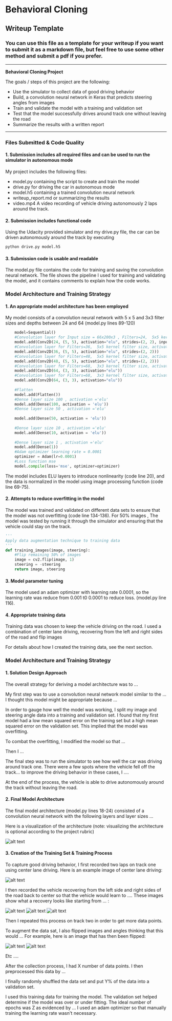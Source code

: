 # **Behavioral Cloning** 

## Writeup Template

### You can use this file as a template for your writeup if you want to submit it as a markdown file, but feel free to use some other method and submit a pdf if you prefer.

---

**Behavioral Cloning Project**

The goals / steps of this project are the following:
* Use the simulator to collect data of good driving behavior
* Build, a convolution neural network in Keras that predicts steering angles from images
* Train and validate the model with a training and validation set
* Test that the model successfully drives around track one without leaving the road
* Summarize the results with a written report


[//]: # (Image References)

[image1]: ./examples/placeholder.png "Model Visualization"
[image2]: ./examples/placeholder.png "Grayscaling"
[image3]: ./examples/placeholder_small.png "Recovery Image"
[image4]: ./examples/placeholder_small.png "Recovery Image"
[image5]: ./examples/placeholder_small.png "Recovery Image"
[image6]: ./examples/placeholder_small.png "Normal Image"
[image7]: ./examples/placeholder_small.png "Flipped Image"

---
### Files Submitted & Code Quality

#### 1. Submission includes all required files and can be used to run the simulator in autonomous mode

My project includes the following files:
* model.py containing the script to create and train the model
* drive.py for driving the car in autonomous mode
* model.h5 containing a trained convolution neural network 
* writeup_report.md or summarizing the results
* video.mp4 A video recording of vehicle driving autonomously 2 laps around the track.


#### 2. Submission includes functional code
Using the Udacity provided simulator and my drive.py file, the car can be driven autonomously around the track by executing 
```sh
python drive.py model.h5
```

#### 3. Submission code is usable and readable

The model.py file contains the code for training and saving the convolution neural network. The file shows the pipeline I used for training and validating the model, and it contains comments to explain how the code works.

### Model Architecture and Training Strategy

#### 1. An appropriate model architecture has been employed

My model consists of a convolution neural network with 5 x 5 and 3x3 filter sizes and depths between 24 and 64 (model.py lines 89-120) 
```python
    model=Sequential()
    #Convolution layer for Input size = 66x200x3 , Filters=24,  5x5 kernel filter size, activation ='elu'
    model.add(Conv2D(24, (5, 5), activation="elu", strides=(2, 2), input_shape=(66, 200, 3)))
    #Convolution layer for Filters=36,  5x5 kernel filter size, activation ='elu'
    model.add(Conv2D(36, (5, 5), activation="elu", strides=(2, 2)))
    #Convolution layer for Filters=48,  5x5 kernel filter size, activation ='elu'
    model.add(Conv2D(48, (5, 5), activation="elu", strides=(2, 2)))
    #Convolution layer for Filters=68,  3x3 kernel filter size, activation ='elu'
    model.add(Conv2D(64, (3, 3), activation="elu"))
    #Convolution layer for Filters=68,  3x3 kernel filter size, activation ='elu'
    model.add(Conv2D(64, (3, 3), activation="elu"))
    
    #Flatten 
    model.add(Flatten())
    #Dense layer size 100 , activation ='elu'
    model.add(Dense(100, activation = 'elu'))
    #Dense layer size 50 , activation ='elu'
    
    model.add(Dense(50, activation = 'elu'))
    
    #Dense layer size 10 , activation ='elu'
    model.add(Dense(10, activation = 'elu'))
    
    #Dense layer size 1 , activation ='elu'
    model.add(Dense(1))
    #Adam optimizer learning rate = 0.0001
    optimizer = Adam(lr=0.0001)
    #Loss function mse
    model.compile(loss='mse', optimizer=optimizer)
```
The model includes ELU layers to introduce nonlinearity (code line 20), and the data is normalized in the model using image processing function (code line 69-75). 

#### 2. Attempts to reduce overfitting in the model

The model was trained and validated on different data sets to ensure that the model was not overfitting (code line 134-136). For 50% images , The model was tested by running it through the simulator and ensuring that the vehicle could stay on the track.
```python
'''
Apply data augmentation technique to training data
'''
def training_images(image, steering):
    #Flip remaining 50% of images
    image = cv2.flip(image, 1)
    steering = -steering 
    return image, steering
```
#### 3. Model parameter tuning

The model used an adam optimizer with learning rate 0.0001, so the learning rate was reduce from 0.001 t0 0.0001 to reduce loss. (model.py line 116).

#### 4. Appropriate training data

Training data was chosen to keep the vehicle driving on the road. I used a combination of center lane driving, recovering from the left and right sides of the road and flip images 

For details about how I created the training data, see the next section. 

### Model Architecture and Training Strategy

#### 1. Solution Design Approach

The overall strategy for deriving a model architecture was to ...

My first step was to use a convolution neural network model similar to the ... I thought this model might be appropriate because ...

In order to gauge how well the model was working, I split my image and steering angle data into a training and validation set. I found that my first model had a low mean squared error on the training set but a high mean squared error on the validation set. This implied that the model was overfitting. 

To combat the overfitting, I modified the model so that ...

Then I ... 

The final step was to run the simulator to see how well the car was driving around track one. There were a few spots where the vehicle fell off the track... to improve the driving behavior in these cases, I ....

At the end of the process, the vehicle is able to drive autonomously around the track without leaving the road.

#### 2. Final Model Architecture

The final model architecture (model.py lines 18-24) consisted of a convolution neural network with the following layers and layer sizes ...

Here is a visualization of the architecture (note: visualizing the architecture is optional according to the project rubric)

![alt text][image1]

#### 3. Creation of the Training Set & Training Process

To capture good driving behavior, I first recorded two laps on track one using center lane driving. Here is an example image of center lane driving:

![alt text][image2]

I then recorded the vehicle recovering from the left side and right sides of the road back to center so that the vehicle would learn to .... These images show what a recovery looks like starting from ... :

![alt text][image3]
![alt text][image4]
![alt text][image5]

Then I repeated this process on track two in order to get more data points.

To augment the data sat, I also flipped images and angles thinking that this would ... For example, here is an image that has then been flipped:

![alt text][image6]
![alt text][image7]

Etc ....

After the collection process, I had X number of data points. I then preprocessed this data by ...


I finally randomly shuffled the data set and put Y% of the data into a validation set. 

I used this training data for training the model. The validation set helped determine if the model was over or under fitting. The ideal number of epochs was Z as evidenced by ... I used an adam optimizer so that manually training the learning rate wasn't necessary.
